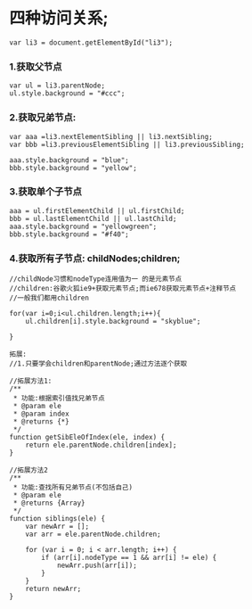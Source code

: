 # 四种访问关系;

    var li3 = document.getElementById("li3");

### 1.获取父节点

    var ul = li3.parentNode;
    ul.style.background = "#ccc";

### 2.获取兄弟节点:

    var aaa =li3.nextElementSibling || li3.nextSibling;
    var bbb =li3.previousElementSibling || li3.previousSibling;

    aaa.style.background = "blue";
    bbb.style.background = "yellow";

### 3.获取单个子节点

    aaa = ul.firstElementChild || ul.firstChild;
    bbb = ul.lastElementChild || ul.lastChild;
    aaa.style.background = "yellowgreen";
    bbb.style.background = "#f40";

### 4.获取所有子节点: childNodes;children;

    //childNode习惯和nodeType连用值为一 的是元素节点
    //children:谷歌火狐ie9+获取元素节点;而ie678获取元素节点+注释节点
    //一般我们都用children

    for(var i=0;i<ul.children.length;i++){
        ul.children[i].style.background = "skyblue";

    }

    拓展:
    //1.只要学会children和parentNode;通过方法逐个获取

```
//拓展方法1:
/**
 * 功能:根据索引值找兄弟节点
 * @param ele
 * @param index
 * @returns {*}
 */
function getSibEleOfIndex(ele, index) {
    return ele.parentNode.children[index];
}

//拓展方法2
/**
 * 功能:查找所有兄弟节点(不包括自己)
 * @param ele
 * @returns {Array}
 */
function siblings(ele) {
    var newArr = [];
    var arr = ele.parentNode.children;

    for (var i = 0; i < arr.length; i++) {
        if (arr[i].nodeType == 1 && arr[i] != ele) {
            newArr.push(arr[i]);
        }
    }
    return newArr;
}
```
